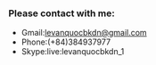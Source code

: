 ### Please contact with me:
* Gmail:levanquocbkdn@gmail.com
* Phone:(+84)384937977
* Skype:live:levanquocbkdn_1

